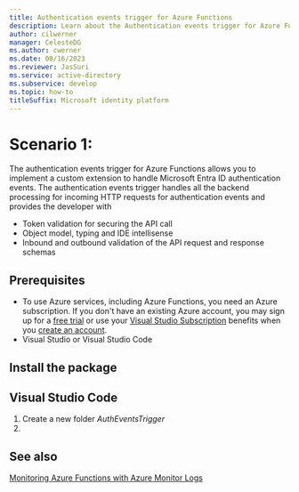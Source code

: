 ```yaml
---
title: Authentication events trigger for Azure Functions
description: Learn about the Authentication events trigger for Azure Functions for .NET library
author: cilwerner
manager: CelesteDG
ms.author: cwerner
ms.date: 08/16/2023 
ms.reviewer: JasSuri
ms.service: active-directory
ms.subservice: develop
ms.topic: how-to
titleSuffix: Microsoft identity platform
---
```


# Scenario 1: 

The authentication events trigger for Azure Functions allows you to implement a custom extension to handle Microsoft Entra ID authentication events. The authentication events trigger handles all the backend processing for incoming HTTP requests for authentication events and provides the developer with

- Token validation for securing the API call
- Object model, typing and IDE intellisense
- Inbound and outbound validation of the API request and response schemas

## Prerequisites

- To use Azure services, including Azure Functions, you need an Azure subscription. If you don't have an existing Azure account, you may sign up for a [free trial](https://azure.microsoft.com/free/dotnet/) or use your [Visual Studio Subscription](https://visualstudio.microsoft.com/subscriptions/) benefits when you [create an account](https://account.windowsazure.com/Home/Index).
- Visual Studio or Visual Studio Code 

## Install the package


## Visual Studio Code

1. Create a new folder *AuthEventsTrigger* 
1. 


## See also 

[Monitoring Azure Functions with Azure Monitor Logs](/azure/azure-functions/functions-monitor-log-analytics?tabs=csharp)

